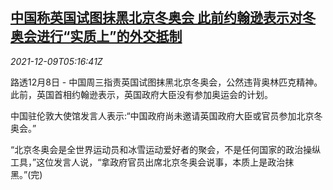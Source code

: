 <!--1639027863000-->
[中国称英国试图抹黑北京冬奥会 此前约翰逊表示对冬奥会进行“实质上”的外交抵制](https://cn.reuters.com/article/britain-winter-olympics-1208-wedn-idCNKBS2IO0AU)
------

<div><i>2021-12-09T05:16:41Z</i></div><p>路透12月8日 - 中国周三指责英国试图抹黑北京冬奥会，公然违背奥林匹克精神。此前，英国首相约翰逊表示，英国政府大臣没有参加奥运会的计划。</p><p>中国驻伦敦大使馆发言人表示:“中国政府尚未邀请英国政府大臣或官员参加北京冬奥会。”</p><p>“北京冬奥会是全世界运动员和冰雪运动爱好者的聚会，不是任何国家的政治操纵工具，”这位发言人说，“拿政府官员出席北京冬奥会说事，本质上是政治抹黑。”(完)</p>
